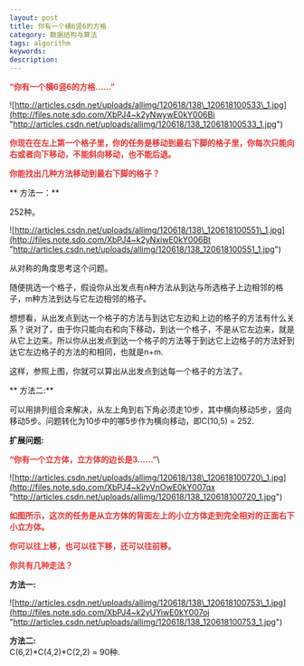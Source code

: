 ```yaml
---
layout: post
title: 你有一个横6竖6的方格
category: 数据结构与算法
tags: algorithm
keywords: 
description: 
---
```


**<span style="color:#e53333;"> </span>**

**<span style="color:#e53333;">“你有一个横6竖6的方格……”</span>**

**<span
style="color:#e53333;"> </span>**![http://articles.csdn.net/uploads/allimg/120618/138\_120618100533\_1.jpg](http://files.note.sdo.com/XbPJ4~k2yNwywE0kY006Bi "http://articles.csdn.net/uploads/allimg/120618/138_120618100533_1.jpg")

**<span
style="color:#e53333;">你现在在左上第一个格子里，你的任务是移动到最右下脚的格子里，你每次只能向右或者向下移动，不能斜向移动，也不能后退。</span>**

**<span style="color:#e53333;"> </span>**

**<span
style="color:#e53333;">你能找出几种方法移动到最右下脚的格子？</span>**

** 方法一：**

252种。

 ![http://articles.csdn.net/uploads/allimg/120618/138\_120618100551\_1.jpg](http://files.note.sdo.com/XbPJ4~k2yNxiwE0kY006Bt "http://articles.csdn.net/uploads/allimg/120618/138_120618100551_1.jpg")

从对称的角度思考这个问题。

 

随便挑选一个格子，假设你从出发点有n种方法从到达与所选格子上边相邻的格子，m种方法到达与它左边相邻的格子。

 

想想看，从出发点到达一个格子的方法与到达它左边和上边的格子的方法有什么关系？说对了，由于你只能向右和向下移动，到达一个格子，不是从它左边来，就是从它上边来。所以你从出发点到达一个格子的方法等于到达它上边格子的方法好到达它左边格子的方法的和相同，也就是n+m.

 

这样，参照上图，你就可以算出从出发点到达每一个格子的方法了。

** 方法二:**

可以用排列组合来解决，从左上角到右下角必须走10步，其中横向移动5步，竖向移动5步。问题转化为10步中的哪5步作为横向移动，即C(10,5)
= 252.

**扩展问题:**

 

**<span
style="color:#e53333;">“你有一个立方体，立方体的边长是3……”</span>**\

![http://articles.csdn.net/uploads/allimg/120618/138\_120618100720\_1.jpg](http://files.note.sdo.com/XbPJ4~k2yVnOwE0kY007qx "http://articles.csdn.net/uploads/allimg/120618/138_120618100720_1.jpg")

**<span
style="color:#e53333;">如图所示，这次的任务是从立方体的背面左上的小立方体走到完全相对的正面右下小立方体。</span>**

**<span
style="color:#e53333;">你可以往上移，也可以往下移，还可以往前移。</span>**

**<span style="color:#e53333;">你共有几种走法？</span>**

**方法一:**

![http://articles.csdn.net/uploads/allimg/120618/138\_120618100753\_1.jpg](http://files.note.sdo.com/XbPJ4~k2yUYiwE0kY007oj "http://articles.csdn.net/uploads/allimg/120618/138_120618100753_1.jpg")

**方法二:**\
 C(6,2)\*C(4,2)\*C(2,2) = 90种.









